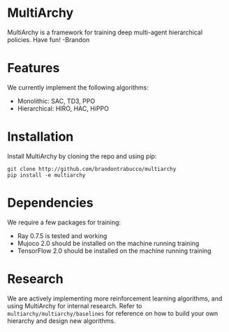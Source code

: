 # MultiArchy

MultiArchy is a framework for training deep multi-agent hierarchical policies. Have fun! -Brandon

# Features

We currently implement the following algorithms:

* Monolithic: SAC, TD3, PPO
* Hierarchical: HIRO, HAC, HiPPO

# Installation

Install MultiArchy by cloning the repo and using pip:

```
git clone http://github.com/brandontrabucco/multiarchy
pip install -e multiarchy
```

# Dependencies

We require a few packages for training:

* Ray 0.7.5 is tested and working
* Mujoco 2.0 should be installed on the machine running training
* TensorFlow 2.0 should be installed on the machine running training

# Research

We are actively implementing more reinforcement learning algorithms, and using MultiArchy for internal research. Refer to `multiarchy/multiarchy/baselines` for reference on how to build your own hierarchy and design new algorithms.
